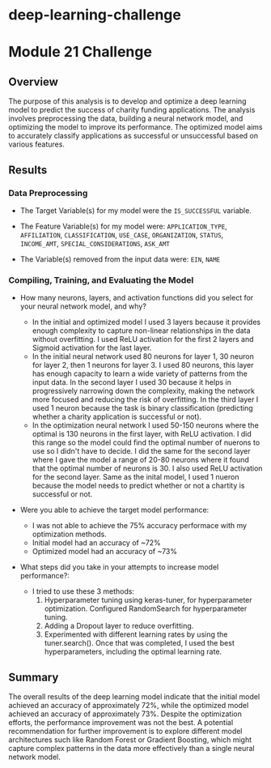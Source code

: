 # deep-learning-challenge

# Module 21 Challenge

## Overview

The purpose of this analysis is to develop and optimize a deep learning model to predict the success of charity funding applications. The analysis involves preprocessing the data, building a neural network model, and optimizing the model to improve its performance. The optimized model aims to accurately classify applications as successful or unsuccessful based on various features.

## Results

### Data Preprocessing

- The Target Variable(s) for my model were the `IS_SUCCESSFUL` variable.

- The Feature Variable(s) for my model were: `APPLICATION_TYPE`, `AFFILIATION`, `CLASSIFICATION`, `USE_CASE`, `ORGANIZATION`, `STATUS`, `INCOME_AMT`, `SPECIAL_CONSIDERATIONS`, `ASK_AMT`

- The Variable(s) removed from the input data were: `EIN`, `NAME`

### Compiling, Training, and Evaluating the Model

- How many neurons, layers, and activation functions did you select for your neural network model, and why?
    - In the initial and optimized model I used 3 layers because it provides enough complexity to capture non-linear relationships in the data without overfitting. I used ReLU activation for the first 2 layers and Sigmoid activation for the last layer.
    - In the initial neural network used 80 neurons for layer 1, 30 neuron for layer 2, then 1 neurons for layer 3. I used 80 neurons, this layer has enough capacity to learn a wide variety of patterns from the input data. In the second layer I used 30 because it helps in progressively narrowing down the complexity, making the network more focused and reducing the risk of overfitting. In the third layer I used 1 neuron because the task is binary classification (predicting whether a charity application is successful or not).
    - In the optimization neural network I used 50-150 neurons where the optimal is 130 neurons in the first layer, with ReLU activation. I did this range so the model could find the optimal number of nuerons to use so I didn't have to decide. I did the same for the second layer where I gave the model a range of 20-80 neurons where it found that the optimal number of neurons is 30. I also used ReLU activation for the second layer. Same as the inital model, I used 1 nueron because the model needs to predict whether or not a chartity is successful or not. 

- Were you able to achieve the target model performance:
    - I was not able to achieve the 75% accuracy performace with my optimization methods.
    - Initial model had an accuracy of ~72%
    - Optimized model had an accuracy of ~73%

- What steps did you take in your attempts to increase model performance?: 
    - I tried to use these 3 methods: 
        1. Hyperparameter tuning using keras-tuner, for hyperparameter optimization. Configured RandomSearch for hyperparameter tuning.
        2. Adding a Dropout layer to reduce overfitting.
        3. Experimented with different learning rates by using the tuner.search(). Once that was completed, I used the best hyperparameters, including the optimal learning rate. 

## Summary

The overall results of the deep learning model indicate that the initial model achieved an accuracy of approximately 72%, while the optimized model achieved an accuracy of approximately 73%. Despite the optimization efforts, the performance improvement was not the best. A potential recommendation for further improvement is to explore different model architectures such like Random Forest or Gradient Boosting, which might capture complex patterns in the data more effectively than a single neural network model.